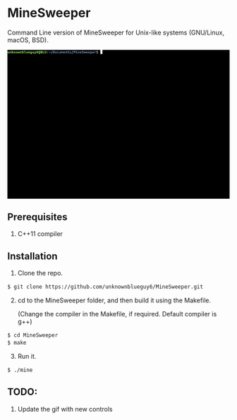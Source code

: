# MineSweeper

Command Line version of MineSweeper for Unix-like systems (GNU/Linux, macOS, BSD).

<p align="center">
    <img align="center" src="assets/demo.gif"></img>
</p>

## Prerequisites
1. C++11 compiler


## Installation

1. Clone the repo.

```bash
$ git clone https://github.com/unknownblueguy6/MineSweeper.git
```

2. cd to the MineSweeper folder, and then build it using the Makefile.
   
   (Change the compiler in the Makefile, if required. Default compiler is g++)
   
```bash
$ cd MineSweeper
$ make
```

3. Run it.

```bash
$ ./mine
```

## TODO:

1. Update the gif with new controls
